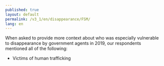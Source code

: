 ```yaml
---
published: true
layout: default
permalink: /v3_1/en/disappearance/FSM/
lang: en
---
```

When asked to provide more context about who was especially vulnerable to disappearance by government agents in 2019, our respondents mentioned all of the following:  

- Victims of human trafficking
